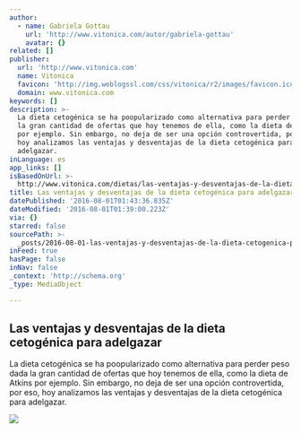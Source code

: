 ```yaml
---
author:
  - name: Gabriela Gottau
    url: 'http://www.vitonica.com/autor/gabriela-gottau'
    avatar: {}
related: []
publisher:
  url: 'http://www.vitonica.com'
  name: Vitonica
  favicon: 'http://img.weblogssl.com/css/vitonica/r2/images/favicon.ico'
  domain: www.vitonica.com
keywords: []
description: >-
  La dieta cetogénica se ha poopularizado como alternativa para perder peso dada
  la gran cantidad de ofertas que hoy tenemos de ella, como la dieta de Atkins
  por ejemplo. Sin embargo, no deja de ser una opción controvertida, por eso,
  hoy analizamos las ventajas y desventajas de la dieta cetogénica para
  adelgazar.
inLanguage: es
app_links: []
isBasedOnUrl: >-
  http://www.vitonica.com/dietas/las-ventajas-y-desventajas-de-la-dieta-cetogenica-para-adelgazar
title: Las ventajas y desventajas de la dieta cetogénica para adelgazar
datePublished: '2016-08-01T01:43:36.835Z'
dateModified: '2016-08-01T01:39:00.223Z'
via: {}
starred: false
sourcePath: >-
  _posts/2016-08-01-las-ventajas-y-desventajas-de-la-dieta-cetogenica-para-adelg.md
inFeed: true
hasPage: false
inNav: false
_context: 'http://schema.org'
_type: MediaObject

---
```

<article style=""><h1>Las ventajas y desventajas de la dieta cetogénica para adelgazar</h1><p>La dieta cetogénica se ha poopularizado como alternativa para perder peso dada la gran cantidad de ofertas que hoy tenemos de ella, como la dieta de Atkins por ejemplo. Sin embargo, no deja de ser una opción controvertida, por eso, hoy analizamos las ventajas y desventajas de la dieta cetogénica para adelgazar.</p><img src="http://i.blogs.es/9f889f/dieta2/original.jpg" /></article>